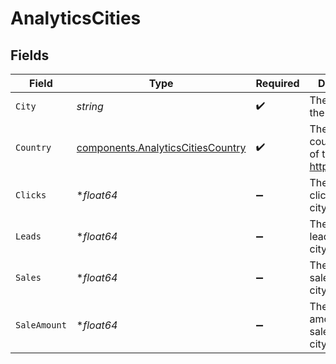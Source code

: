 # AnalyticsCities


## Fields

| Field                                                                                  | Type                                                                                   | Required                                                                               | Description                                                                            |
| -------------------------------------------------------------------------------------- | -------------------------------------------------------------------------------------- | -------------------------------------------------------------------------------------- | -------------------------------------------------------------------------------------- |
| `City`                                                                                 | *string*                                                                               | :heavy_check_mark:                                                                     | The name of the city                                                                   |
| `Country`                                                                              | [components.AnalyticsCitiesCountry](../../models/components/analyticscitiescountry.md) | :heavy_check_mark:                                                                     | The 2-letter country code of the city: https://d.to/geo                                |
| `Clicks`                                                                               | **float64*                                                                             | :heavy_minus_sign:                                                                     | The number of clicks from this city                                                    |
| `Leads`                                                                                | **float64*                                                                             | :heavy_minus_sign:                                                                     | The number of leads from this city                                                     |
| `Sales`                                                                                | **float64*                                                                             | :heavy_minus_sign:                                                                     | The number of sales from this city                                                     |
| `SaleAmount`                                                                           | **float64*                                                                             | :heavy_minus_sign:                                                                     | The total amount of sales from this city                                               |
